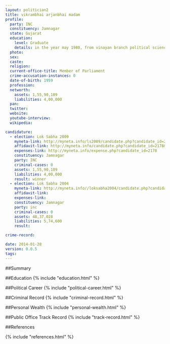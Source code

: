 ```yaml
---
layout: politician2
title: vikrambhai arjanbhai madam
profile: 
  party: INC
  constituency: Jamnagar
  state: Gujarat
  education: 
    level: Graduate
    details: in the year may 1980, from vinayan branch political science ,dkv college ,saurashrtra university
  photo: 
  sex: 
  caste: 
  religion: 
  current-office-title: Member of Parliament
  crime-accusation-instances: 0
  date-of-birth: 1959
  profession: 
  networth: 
    assets: 1,55,90,109
    liabilities: 4,00,000
  pan: 
  twitter: 
  website: 
  youtube-interview: 
  wikipedia: 

candidature: 
  - election: Lok Sabha 2009
    myneta-link: http://myneta.info/ls2009/candidate.php?candidate_id=2178
    affidavit-link: http://myneta.info/candidate.php?candidate_id=2178&scan=original
    expenses-link: http://myneta.info/expense.php?candidate_id=2178
    constituency: Jamnagar 
    party: INC
    criminal-cases: 0
    assets: 1,55,90,109
    liabilities: 4,00,000
    result: winner 
  - election: Lok Sabha 2004
    myneta-link: http://myneta.info//loksabha2004/candidate.php?candidate_id=1115
    affidavit-link: 
    expenses-link: 
    constituency: Jamnagar 
    party: inc
    criminal-cases: 0
    assets: 48,37,028
    liabilities: 5,74,600
    result:  

crime-record: 

date: 2014-01-28
version: 0.0.5
tags: 
---
```

##Summary


##Education
{% include "education.html" %}


##Political Career
{% include "political-career.html" %}


##Criminal Record
{% include "criminal-record.html" %}


##Personal Wealth
{% include "personal-wealth.html" %}


##Public Office Track Record
{% include "track-record.html" %}


##References


{% include "references.html" %}